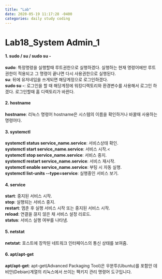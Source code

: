 ```yaml
---
title: "Lab"
date: 2020-05-19 11:17:28 -0400
categories: daily study coding
---
```

# Lab18_System Admin_1
#### 1. sudo / su / sudo su -
**sudo**: 특정명령을 실행할때 루트권한으로 실행하겠다. 실행하는 현재 명령어에만 루트권한이 적용되고 그 명령이 끝나면 다시 사용권한으로 실행된다.<br>
**su**: 뒤에 유저네임을 쓰게되면 해당계정으로 로그인하겠다.<br>
**sudo su -**: 로그인을 할 때 해당계정에 워킹디렉토리와 환경변수를 사용해서 로그인 하겠다. 로그인할때 홈 디렉토리가 바뀐다.
#### 2. hostname
**hostname**: 리눅스 명령어 hostname은 시스템의 이름을 확인하거나 바꿀때 사용하는 명령어다. <br>
#### 3. systemctl
**systemctl status service_name.service**: 서비스상태 확인.<br>
**systemctl start service_name.service**: 서비스 시작.<<br>
**systemctl stop service_name.service**: 서비스 중지.<br>
**systemctl restart service_name.service**: 서비스 재시작.<br>
**systemctl enable service_name.service**: 부팅 시 자동 실행.<br>
**systemctl list-units --type=service**: 실행중인 서비스 보기.<br>
#### 4. service
**start**: 중지된 서비스 시작.<br>
**stop**: 실행되는 서비스 중지.<br>
**restart**: 멈춘 후 실행 서비스 시작 또는 중지된 서비스 시작.<br>
**reload**: 연결을 끊지 않은 채 서비스 설정 리로드.<br>
**status**: 서비스 실행 여부를 나타냄.<br>
#### 5. netstat
**netstat**:  호스트에 장착된 네트워크 인터페이스의 통신 상태를 보여줌.<br>
#### 6. apt/apt-get
**apt/apt-get**: apt-get(Advanced Packaging Tool)은 우분투(Ubuntu)를 포함안 데비안(Debian)계열의 리눅스에서 쓰이는 팩키지 관리 명령어 도구입니다. 
